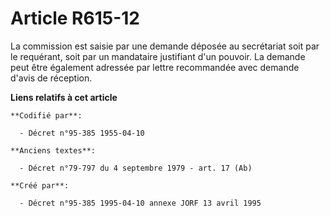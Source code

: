 # Article R615-12

La commission est saisie par une demande déposée au secrétariat soit par le requérant, soit par un mandataire justifiant d'un
pouvoir. La demande peut être également adressée par lettre recommandée avec demande d'avis de réception.

**Liens relatifs à cet article**

	**Codifié par**:

	  - Décret n°95-385 1955-04-10

	**Anciens textes**:

	  - Décret n°79-797 du 4 septembre 1979 - art. 17 (Ab)

	**Créé par**:

	  - Décret n°95-385 1995-04-10 annexe JORF 13 avril 1995

